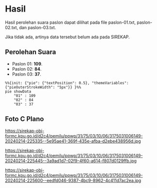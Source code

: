 # Hasil

Hasil perolehan suara paslon dapat dilihat pada file paslon-01.txt, paslon-02.txt, dan paslon-03.txt.

Jika tidak ada, artinya data tersebut belum ada pada SIREKAP.

## Perolehan Suara

 * Paslon 01: **109**.
 * Paslon 02: **84**.
 * Paslon 03: **37**.

```mermaid
%%{init: {"pie": {"textPosition": 0.5}, "themeVariables": {"pieOuterStrokeWidth": "5px"}} }%%
pie showData
    "01" : 109
    "02" : 84
    "03" : 37
```
## Foto C Plano

https://sirekap-obj-formc.kpu.go.id/d2c4/pemilu/ppwp/31/75/03/10/06/3175031006149-20240214-225335--5e95ae41-369f-435e-afba-d2ebe438956d.jpg

https://sirekap-obj-formc.kpu.go.id/d2c4/pemilu/ppwp/31/75/03/10/06/3175031006149-20240214-225445--3a9ad1d7-02f9-4f60-a614-f807d0129ffb.jpg

https://sirekap-obj-formc.kpu.go.id/d2c4/pemilu/ppwp/31/75/03/10/06/3175031006149-20240214-225600--eedfd046-9387-4bc9-8962-4c411d7ac2ea.jpg
